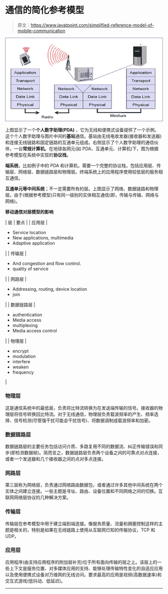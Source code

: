 # 通信的简化参考模型

> 原文：<https://www.javatpoint.com/simplified-reference-model-of-mobile-communication>

![Simplified Reference Model of Communication](img/1559a8ebab23886b87496684360c1448.png)

上图显示了一个**个人数字助理(PDA)** ，它为无线和便携式设备提供了一个示例。这个个人数字助理与图片中间的**基站**通信。基站由无线电收发器(接收器和发送器)和连接无线链路和固定链路的互通单元组成。右侧显示了个人数字助理的通信伙伴，一台**常规计算机**。在地球各网元(如 PDA、互通单元、计算机)下，图为根据参考模型在系统中实现的**协议栈**。

**端系统**，比如例子中的 PDA 和计算机，需要一个完整的协议栈，包括应用层、传输层、网络层、数据链路层和物理层。终端系统上的应用程序使用较低层的服务相互通信。

**互通单元等中间系统**；不一定需要所有的层。上图显示了网络、数据链路和物理层。由于(根据参考模型)只有同一级别的实体相互通信(即，传输与传输、网络与网络)。

**移动通信对层模型的影响**

| 层 | 要点 |
| 应用层 | 

*   Service location
*   New applications, multimedia
*   Adaptive application

 |
| 传输层 | 

*   And congestion and flow control.
*   quality of service

 |
| 网路层 | 

*   Addressing, routing, device location
*   join

 |
| 数据链路层 | 

*   authentication
*   Media access
*   multiplexing
*   Media access control

 |
| 物理层 | 

*   encrypt
*   modulation
*   interfere
*   weaken
*   frequency

 |

### 物理层

这是通信系统中的最低层，负责将比特流转换为在发送端传输的信号。接收器的物理层将信号转换回比特流。对于无线通信，物理层负责载波频率的产生、频率选择、信号检测(尽管强干扰可能会干扰信号)、将数据调制成载波频率和加密。

### 数据链路层

数据链路层的主要任务包括访问介质、多路复用不同的数据流、纠正传输错误和同步(即检测数据帧)。简而言之，数据链路层负责两个设备之间的可靠点对点连接，或者一个发送器和几个接收器之间的点对多点连接。

### 网路层

第三层称为网络层，负责通过网络路由数据包，或者通过许多其他中间系统在两个实体之间建立连接。一些主题是寻址、路由、设备位置和不同网络之间的切换。互联网网络层协议的几种解决方案。

### 传输层

传输层在参考模型中用于建立端到端连接。像服务质量、流量和拥塞控制这样的主题是相关的，特别是如果在无线链路上使用从互联网已知的传输协议，TCP 和 UDP。

### 应用层

应用程序(由支持应用程序的附加层补充)位于所有面向传输的层之上。该层上的一些上下文是服务位置、对多媒体应用的支持、能够处理传输特性变化的自适应应用以及使用便携式设备对万维网的无线访问。要求最高的应用是视频(高数据速率)和交互式游戏(低抖动、低延迟)。

* * *